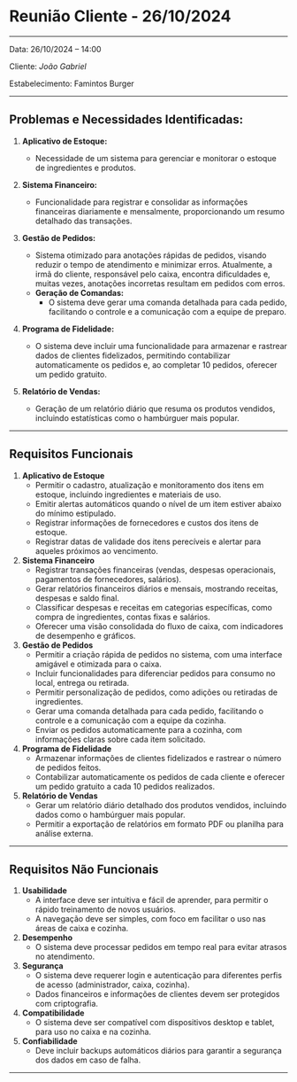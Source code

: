 # Reunião Cliente - 26/10/2024

___________________________________________________________________________________

Data: 26/10/2024 – 14:00

Cliente: *João Gabriel*

Estabelecimento: Famintos Burger
___________________________________________________________________________________

## Problemas e Necessidades Identificadas:

1. **Aplicativo de Estoque:**
    * Necessidade de um sistema para gerenciar e monitorar o estoque
    de ingredientes e produtos.

2. **Sistema Financeiro:**
    * Funcionalidade para registrar e consolidar as informações
    financeiras diariamente e mensalmente, proporcionando um
    resumo detalhado das transações.
3. **Gestão de Pedidos:**
    * Sistema otimizado para anotações rápidas de pedidos, visando
    reduzir o tempo de atendimento e minimizar erros. Atualmente, a
    irmã do cliente, responsável pelo caixa, encontra dificuldades e,
    muitas vezes, anotações incorretas resultam em pedidos com erros.
    * **Geração de Comandas:** 
        * O sistema deve gerar uma comanda
        detalhada para cada pedido, facilitando o controle e a comunicação
        com a equipe de preparo.
4. **Programa de Fidelidade:**
    * O sistema deve incluir uma funcionalidade para armazenar e
    rastrear dados de clientes fidelizados, permitindo contabilizar
    automaticamente os pedidos e, ao completar 10 pedidos, oferecer
    um pedido gratuito.
5. **Relatório de Vendas:**
    * Geração de um relatório diário que resuma os produtos vendidos,
    incluindo estatísticas como o hambúrguer mais popular.
    
___________________________________________________________________________________

## Requisitos Funcionais

1. **Aplicativo de Estoque**
    * Permitir o cadastro, atualização e monitoramento dos itens em estoque,
    incluindo ingredientes e materiais de uso.
    * Emitir alertas automáticos quando o nível de um item estiver abaixo do
    mínimo estipulado.
    * Registrar informações de fornecedores e custos dos itens de estoque.
    * Registrar datas de validade dos itens perecíveis e alertar para aqueles
    próximos ao vencimento.
2. **Sistema Financeiro**
    * Registrar transações financeiras (vendas, despesas operacionais,
    pagamentos de fornecedores, salários).
    * Gerar relatórios financeiros diários e mensais, mostrando receitas,
    despesas e saldo final.
    * Classificar despesas e receitas em categorias específicas, como compra
    de ingredientes, contas fixas e salários.
    * Oferecer uma visão consolidada do fluxo de caixa, com indicadores de
    desempenho e gráficos.
3. **Gestão de Pedidos**
    * Permitir a criação rápida de pedidos no sistema, com uma interface
    amigável e otimizada para o caixa.
    * Incluir funcionalidades para diferenciar pedidos para consumo no local,
    entrega ou retirada.
    * Permitir personalização de pedidos, como adições ou retiradas de
    ingredientes.
    * Gerar uma comanda detalhada para cada pedido, facilitando o controle e a
    comunicação com a equipe da cozinha.
    * Enviar os pedidos automaticamente para a cozinha, com informações
    claras sobre cada item solicitado.
4. **Programa de Fidelidade**
    * Armazenar informações de clientes fidelizados e rastrear o número de
    pedidos feitos.
    * Contabilizar automaticamente os pedidos de cada cliente e oferecer um
    pedido gratuito a cada 10 pedidos realizados.
5. **Relatório de Vendas**
    * Gerar um relatório diário detalhado dos produtos vendidos, incluindo
    dados como o hambúrguer mais popular.
    * Permitir a exportação de relatórios em formato PDF ou planilha para análise
    externa.
___________________________________________________________________________________

## Requisitos Não Funcionais

1. **Usabilidade**
    * A interface deve ser intuitiva e fácil de aprender, para permitir o rápido
    treinamento de novos usuários.
    * A navegação deve ser simples, com foco em facilitar o uso nas áreas de
    caixa e cozinha.
2. **Desempenho**
    * O sistema deve processar pedidos em tempo real para evitar atrasos no
    atendimento.
3. **Segurança**
    * O sistema deve requerer login e autenticação para diferentes perfis de
    acesso (administrador, caixa, cozinha).
    * Dados financeiros e informações de clientes devem ser protegidos com
    criptografia.
4. **Compatibilidade**
    * O sistema deve ser compatível com dispositivos desktop e tablet, para uso
    no caixa e na cozinha.
5. **Confiabilidade**
    * Deve incluir backups automáticos diários para garantir a segurança dos
    dados em caso de falha.
___________________________________________________________________________________